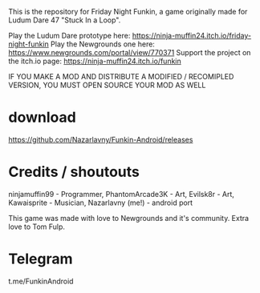 This is the repository for Friday Night Funkin, a game originally made for Ludum Dare 47 "Stuck In a Loop".

Play the Ludum Dare prototype here: https://ninja-muffin24.itch.io/friday-night-funkin Play the Newgrounds one here: https://www.newgrounds.com/portal/view/770371 Support the project on the itch.io page: https://ninja-muffin24.itch.io/funkin

IF YOU MAKE A MOD AND DISTRIBUTE A MODIFIED / RECOMIPLED VERSION, YOU MUST OPEN SOURCE YOUR MOD AS WELL

# download
https://github.com/Nazarlavny/Funkin-Android/releases

# Credits / shoutouts
ninjamuffin99 - Programmer, PhantomArcade3K - Art, Evilsk8r - Art, Kawaisprite - Musician, Nazarlavny (me!) - android port

This game was made with love to Newgrounds and it's community. Extra love to Tom Fulp.

# Telegram
t.me/FunkinAndroid
